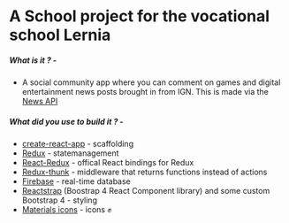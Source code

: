 # A School project for the vocational school Lernia

##### **What is it ? -** 
* A social community app where you can comment on games and digital entertainment news posts brought in from IGN. This is made via the [News API](https://newsapi.org/)

##### **What did you use to build it ? -**
* [create-react-app](https://github.com/facebookincubator/create-react-app) - scaffolding
* [Redux](http://redux.js.org/) - statemanagement
* [React-Redux](https://github.com/reactjs/react-redux) - offical React bindings for Redux
* [Redux-thunk](https://github.com/gaearon/redux-thunk) - middleware that returns functions instead of actions
* [Firebase](https://firebase.google.com/) - real-time database
* [Reactstrap](https://reactstrap.github.io/) (Boostrap 4 React Component library) and some custom Bootstrap 4 - styling
* [Materials icons](https://material.io/icons/) - icons :fist:
